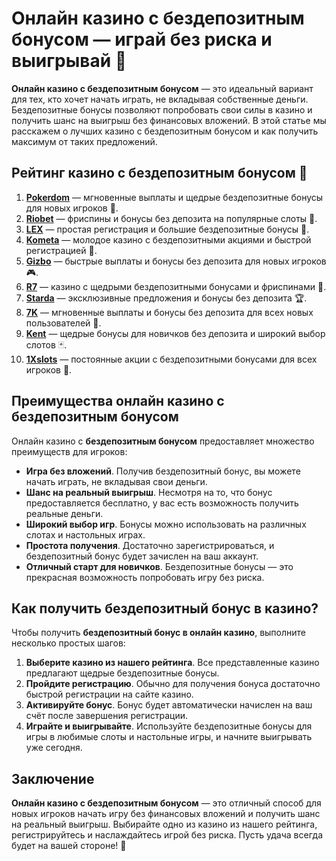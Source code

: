 # Онлайн казино с бездепозитным бонусом — играй без риска и выигрывай 🎰

**Онлайн казино с бездепозитным бонусом** — это идеальный вариант для тех, кто хочет начать играть, не вкладывая собственные деньги. Бездепозитные бонусы позволяют попробовать свои силы в казино и получить шанс на выигрыш без финансовых вложений. В этой статье мы расскажем о лучших казино с бездепозитным бонусом и как получить максимум от таких предложений.

## Рейтинг казино с бездепозитным бонусом 🎯

1. **[Pokerdom](https://brandplay.link/4k77v2yx)** — мгновенные выплаты и щедрые бездепозитные бонусы для новых игроков 🎲.
2. **[Riobet](https://brandplay.link/7xBLTPyj)** — фриспины и бонусы без депозита на популярные слоты 🎁.
3. **[LEX](https://brandplay.link/zW4hdDFV)** — простая регистрация и большие бездепозитные бонусы 💸.
4. **[Kometa](https://brandplay.link/8ZymQJV8)** — молодое казино с бездепозитными акциями и быстрой регистрацией 🌟.
5. **[Gizbo](https://brandplay.link/bprXw4YV)** — быстрые выплаты и бонусы без депозита для новых игроков 🎮.
6. **[R7](https://brandplay.link/bMd3Yjsw)** — казино с щедрыми бездепозитными бонусами и фриспинами 🎰.
7. **[Starda](https://brandplay.link/fB7xwRFL)** — эксклюзивные предложения и бонусы без депозита 🏆.
8. **[7K](https://brandplay.link/BvQyFShp)** — мгновенные выплаты и бонусы без депозита для всех новых пользователей 🎉.
9. **[Kent](https://brandplay.link/Fv2WP3js)** — щедрые бонусы для новичков без депозита и широкий выбор слотов 🃏.
10. **[1Xslots](https://brandplay.link/hSB1khtr)** — постоянные акции с бездепозитными бонусами для всех игроков 🎰.

## Преимущества онлайн казино с бездепозитным бонусом

Онлайн казино с **бездепозитным бонусом** предоставляет множество преимуществ для игроков:

- **Игра без вложений**. Получив бездепозитный бонус, вы можете начать играть, не вкладывая свои деньги.
- **Шанс на реальный выигрыш**. Несмотря на то, что бонус предоставляется бесплатно, у вас есть возможность получить реальные деньги.
- **Широкий выбор игр**. Бонусы можно использовать на различных слотах и настольных играх.
- **Простота получения**. Достаточно зарегистрироваться, и бездепозитный бонус будет зачислен на ваш аккаунт.
- **Отличный старт для новичков**. Бездепозитные бонусы — это прекрасная возможность попробовать игру без риска.

## Как получить бездепозитный бонус в казино?

Чтобы получить **бездепозитный бонус в онлайн казино**, выполните несколько простых шагов:

1. **Выберите казино из нашего рейтинга**. Все представленные казино предлагают щедрые бездепозитные бонусы.
2. **Пройдите регистрацию**. Обычно для получения бонуса достаточно быстрой регистрации на сайте казино.
3. **Активируйте бонус**. Бонус будет автоматически начислен на ваш счёт после завершения регистрации.
4. **Играйте и выигрывайте**. Используйте бездепозитные бонусы для игры в любимые слоты и настольные игры, и начните выигрывать уже сегодня.

## Заключение

**Онлайн казино с бездепозитным бонусом** — это отличный способ для новых игроков начать игру без финансовых вложений и получить шанс на реальный выигрыш. Выбирайте одно из казино из нашего рейтинга, регистрируйтесь и наслаждайтесь игрой без риска. Пусть удача всегда будет на вашей стороне! 🎰
